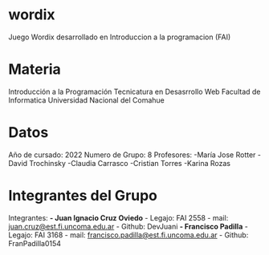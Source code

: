 # wordix
Juego Wordix desarrollado en Introduccion a la programacion (FAI)

# Materia
Introducción a la Programación
Tecnicatura en Desasrrollo Web
Facultad de Informatica
Universidad Nacional del Comahue

# Datos
Año de cursado: 2022
Numero de Grupo: 8
Profesores:
    -María Jose Rotter
    -David Trochinsky
    -Claudia Carrasco
    -Cristian Torres
    -Karina Rozas

# Integrantes del Grupo
Integrantes:
    **- Juan Ignacio Cruz Oviedo** - Legajo: FAI 2558 - mail: juan.cruz@est.fi.uncoma.edu.ar - Github: DevJuani
    **- Francisco Padilla** - Legajo: FAI 3168 - mail: francisco.padilla@est.fi.uncoma.edu.ar - Github: FranPadilla0154
